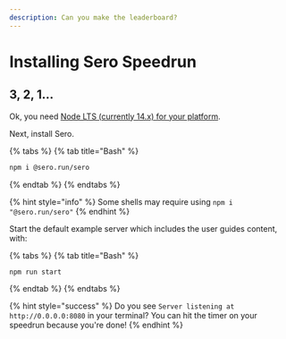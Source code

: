 ```yaml
---
description: Can you make the leaderboard?
---
```


# Installing Sero Speedrun

## 3, 2, 1...

Ok, you need [Node LTS \(currently 14.x\) for your platform](https://nodejs.org/en/download/).

Next, install Sero.

{% tabs %}
{% tab title="Bash" %}
```bash
npm i @sero.run/sero
```
{% endtab %}
{% endtabs %}

{% hint style="info" %}
 Some shells may require using `npm i "@sero.run/sero"`
{% endhint %}

Start the default example server which includes the user guides content, with:

{% tabs %}
{% tab title="Bash" %}
```bash
npm run start
```
{% endtab %}
{% endtabs %}

{% hint style="success" %}
Do you see `Server listening at http://0.0.0.0:8080` in your terminal? You can hit the timer on your speedrun because you're done!
{% endhint %}

